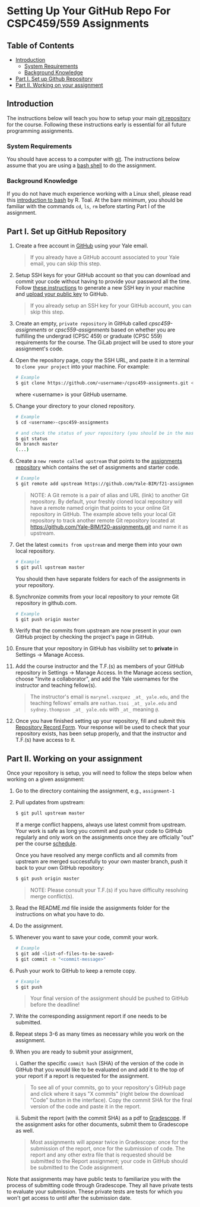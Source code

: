# Setting Up Your GitHub Repo For CSPC459/559 Assignments

## Table of Contents

  * [Introduction](#introduction)
    * [System Requirements](#system-requirements)
    * [Background Knowledge](#background-knowledge)
  * [Part I\. Set up Github Repository](#part-i-set-up-github-repository)
  * [Part II\. Working on your assignment](#part-ii-working-on-your-assignment)

## Introduction
The instructions below will teach you how to setup your main [git repository](https://git-scm.com/) for the course. Following these instructions early is essential for all future programming assignments. 

### System Requirements
You should have access to a computer with [git](https://git-scm.com/). The instructions below assume that you are using a [bash shell](https://en.wikipedia.org/wiki/Bash_(Unix_shell)) to do the assignment.


### Background Knowledge

If you do not have much experience working with a Linux shell, please read this 
[introduction to bash](http://cs.lmu.edu/~ray/notes/bash/) by R. Toal. At the bare minimum, you should be familiar with the commands `cd`, `ls`, `rm` before starting Part I of the assignment.

## Part I. Set up GitHub Repository

1. Create a free account in [GitHub](https://github.com/) using your Yale email. 

	> If you already have a GitHub account associated to your Yale email, you can skip this step.

2. Setup SSH keys for your GitHub account so that you can download and commit your code without having to provide your password all the time. Follow [these instructions](https://docs.github.com/en/github/authenticating-to-github/generating-a-new-ssh-key-and-adding-it-to-the-ssh-agent)
to generate a new SSH key in your machine and [upload your public key](https://docs.github.com/en/github/authenticating-to-github/adding-a-new-ssh-key-to-your-github-account) to GitHub.

	> If you already setup an SSH key for your GitHub account, you can skip this step.

3. Create an empty, `private repository` in GitHub called *cpsc459-assignments* or  *cpsc559-assignments* based on whether you are fulfilling the undergrad (CPSC 459) or graduate (CPSC 559) requirements for the course. The GiLab project will be used to store your assignment's code.

4. Open the repository page, copy the SSH URL, and paste it in a terminal to `clone your project` into your machine. For example:

    ```bash
    # Example
    $ git clone https://github.com/<username>/cpsc459-assignments.git <username>-cpsc459-assignments
    ```

	where \<username\> is your GitHub username.

5. Change your directory to your cloned repository.

    ```bash
    # Example
    $ cd <username>-cpsc459-assignments
 
    # and check the status of your repository (you should be in the master branch of your repository)
    $ git status
    On branch master
    (...)
    ```

6. Create a `new remote called upstream` that points to the 
[assignments repository](https://github.com/Yale-BIM/f21-assignments.git)
which contains the set of assignments and starter code.

    ```bash
    # Example
    $ git remote add upstream https://github.com/Yale-BIM/f21-assignments.git
    ```

    > NOTE: A Git remote is a pair of alias and URL (link) to another Git repository.
    > By default, your freshly cloned local repository will have a remote named 
    > origin that points to your online Git repository in GitHub. 
    > The example above tells your local Git repository to track another remote Git 
    > repository located at https://github.com/Yale-BIM/f20-assignments.git
    > and name it as upstream.
    
7. Get the latest `commits from upstream` and merge them into your own local repository.

    ```bash
    # Example
    $ git pull upstream master
    ```
    
	You should then have separate folders for each of the assignments in your repository.

8. Synchronize commits from your local repository to your remote Git repository in github.com.

    ```bash
    # Example
    $ git push origin master
    ```

7. Verify that the commits from upstream are now present in your own GitHub project by checking the project's page in GitHub.

8. Ensure that your repository in GitHub has visibility set to **private** in 
Settings -> Manage Access.

9. Add the course instructor and the T.F.(s) as members of your GitHub repository in Settings -> Manage Access. In the Manage access section, choose "Invite a collaborator", and add the Yale usernames for the instructor and teaching fellow(s).

	> The instructor's email is `marynel.vazquez _at_ yale.edu`, and the teaching fellows' emails are `nathan.tsoi _at_ yale.edu` and `sydney.thompson _at_ yale.edu` with `_at_` meaning `@`.

10. Once you have finished setting up your repository, fill and submit this [Repository Record Form](https://forms.gle/QkChQbbVdR8b3xNx5). Your response will be used to check that your repository exists, has been setup properly, and that the instructor and T.F.(s) have access to it.

## Part II. Working on your assignment

Once your repository is setup, you will need to follow the steps below when working on a given assignment:

1. Go to the directory containing the assignment, e.g., `assignment-1`
2. Pull updates from upstream:

	```bash
	$ git pull upstream master
	```
	
	If a merge conflict happens, always use latest
	commit from upstream. Your work is safe as long you commit and push 
	your code to GitHub regularly and only work on the assignments once they are 
    officially "out" per the course [schedule](https://cpsc459-bim.gitlab.io/f21/schedule/). 
	
	Once you have resolved any merge conflicts and all commits from
	upstream are merged successfully to your own master branch, push it 
	back to your own GitHub repository:
	
	```bash
	$ git push origin master
	```
	
	> NOTE: Please consult your T.F.(s) if you have difficulty resolving merge conflict(s).

3. Read the README.md file inside the assignments folder for the instructions on what you have to do.
4. Do the assignment. 
5. Whenever you want to save your code, commit your work.

    ```bash
    # Example
    $ git add <list-of-files-to-be-saved>
    $ git commit -m "<commit-message>"
    ```
6. Push your work to GitHub to keep a remote copy.

    ```bash
    # Example
    $ git push
    ```

    > Your final version of the assignment should be pushed to GitHub before the deadline!
    
7. Write the corresponding assignment report if one needs to be submitted.
    
8. Repeat steps 3-6 as many times as necessary while you work on the assignment.

9. When you are ready to submit your assignment,
    
    i. Gather the specific `commit hash` (SHA) of the version of the code in GitHub
    that you would like to be evaluated on and add it to the top of your report if a report is requested for the assignment. 
    
    > To see all of your commits, go to your repository's GitHub page and click where it says "X commits" (right below the download "Code" button in the interface). Copy the commit SHA for the final version of the code and paste it in the report.
    
    ii. Submit the report (with the commit SHA) as a pdf to [Gradescope](https://www.gradescope.com/courses/299261). If the assignment
    asks for other documents, submit them to Gradescope as well.

    > Most assignments will appear twice in Gradescope: once for the submission of the report, once for the submission of code. The report and any other extra file that is requested should be submitted to the Report assignment; your code in GitHub should be submitted to the Code assignment. 
 
Note that assignments may have public tests to familiarize you with the process of submitting code through Gradescope. They all have private tests to
evaluate your submission. These private tests are tests for which you won't get access to until after the submission date. 
	
	


